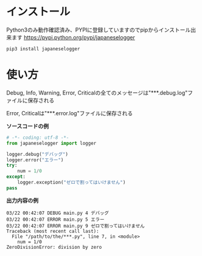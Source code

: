 # インストール
Python3のみ動作確認済み、PYPIに登録していますのでpipからインストール出来ます https://pypi.python.org/pypi/japaneselogger
```
pip3 install japaneselogger
```
# 使い方
Debug, Info, Warning, Error, Criticalの全てのメッセージは"***.debug.log"ファイルに保存される

Error, Criticalは"***.error.log"ファイルに保存される

**ソースコードの例**
```python
# -*- coding: utf-8 -*-
from japaneselogger import logger

logger.debug("デバッグ")
logger.error("エラー")
try:
    num = 1/0
except:
    logger.exception("ゼロで割ってはいけません")
pass
```

**出力内容の例**
```
03/22 00:42:07 DEBUG main.py 4 デバッグ
03/22 00:42:07 ERROR main.py 5 エラー
03/22 00:42:07 ERROR main.py 9 ゼロで割ってはいけません
Traceback (most recent call last):
  File "/path/to/the/***.py", line 7, in <module>
    num = 1/0
ZeroDivisionError: division by zero
```